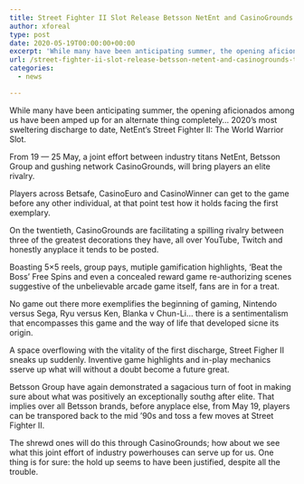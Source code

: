 ```yaml
---
title: Street Fighter II Slot Release Betsson NetEnt and CasinoGrounds team up to convey most sultry arrival of 2020
author: xforeal 
type: post
date: 2020-05-19T00:00:00+00:00
excerpt: 'While many have been anticipating summer, the opening aficionados among us have been amped up for an alternate thing entirely '
url: /street-fighter-ii-slot-release-betsson-netent-and-casinogrounds-team-up-to-convey-most-sultry-arrival-of-2020/
categories:
  - news

---
```

While many have been anticipating summer, the opening aficionados among us have been amped up for an alternate thing completely&#8230; 2020&#8217;s most sweltering discharge to date, NetEnt&#8217;s Street Fighter II: The World Warrior Slot. 

From 19 &#8212; 25 May, a joint effort between industry titans NetEnt, Betsson Group and gushing network CasinoGrounds, will bring players an elite rivalry. 

Players across Betsafe, CasinoEuro and CasinoWinner can get to the game before any other individual, at that point test how it holds facing the first exemplary. 

On the twentieth, CasinoGrounds are facilitating a spilling rivalry between three of the greatest decorations they have, all over YouTube, Twitch and honestly anyplace it tends to be posted. 

Boasting 5&#215;5 reels, group pays, mutiple gamification highlights, &#8216;Beat the Boss&#8217; Free Spins and even a concealed reward game re-authorizing scenes suggestive of the unbelievable arcade game itself, fans are in for a treat. 

No game out there more exemplifies the beginning of gaming, Nintendo versus Sega, Ryu versus Ken, Blanka v Chun-Li&#8230; there is a sentimentalism that encompasses this game and the way of life that developed sicne its origin. 

A space overflowing with the vitality of the first discharge, Street Figher II sneaks up suddenly. Inventive game highlights and in-play mechanics sserve up what will without a doubt become a future great. 

Betsson Group have again demonstrated a sagacious turn of foot in making sure about what was positively an exceptionally southg after elite. That implies over all Betsson brands, before anyplace else, from May 19, players can be transpored back to the mid &#8217;90s and toss a few moves at Street Fighter II. 

The shrewd ones will do this through CasinoGrounds; how about we see what this joint effort of industry powerhouses can serve up for us. One thing is for sure: the hold up seems to have been justified, despite all the trouble.